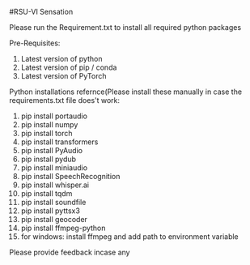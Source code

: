 #RSU-VI Sensation

Please run the Requirement.txt to install all required python packages

Pre-Requisites:
1. Latest version of python
2. Latest version of pip / conda
3. Latest version of PyTorch

Python installations refernce(Please install these manually in case the requirements.txt file does't work:
1. pip install portaudio
2. pip install numpy
3. pip install torch
4. pip install transformers
5. pip install PyAudio
6. pip install pydub
7. pip install miniaudio
8. pip install SpeechRecognition
9. pip install whisper.ai
10. pip install tqdm
11. pip install soundfile
12. pip install pyttsx3
13. pip install geocoder
14. pip install ffmpeg-python
15. for windows: install ffmpeg and add path to environment variable


Please provide feedback incase any
